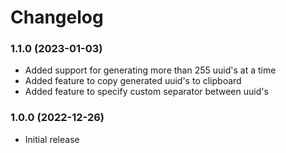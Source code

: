 # Changelog

### 1.1.0 (2023-01-03)
- Added support for generating more than 255 uuid's at a time
- Added feature to copy generated uuid's to clipboard
- Added feature to specify custom separator between uuid's

### 1.0.0 (2022-12-26)
 - Initial release
